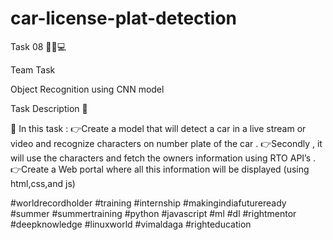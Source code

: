 # car-license-plat-detection

Task 08 👨🏻💻

Team Task


Object Recognition using CNN model

Task Description 📄

📌 In this task :
👉Create a model that will detect a car in a live stream or video and recognize characters on number plate of the car .
👉Secondly , it will use the characters and fetch the owners information using RTO API’s .
👉Create a Web portal where all this information will be displayed (using html,css,and js)


#worldrecordholder #training #internship  #makingindiafutureready #summer #summertraining
#python #javascript #ml #dl #rightmentor #deepknowledge #linuxworld #vimaldaga #righteducation
